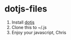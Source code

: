 # dotjs-files

1. Install [dotjs](https://github.com/defunkt/dotjs)
2. Clone this to ~/.js
3. Enjoy your javascript, Chris
